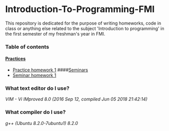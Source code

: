 # Introduction-To-Programming-FMI

This repository is dedicated for the purpose of writing homeworks, code in class or anything else related to the subject 'Introduction to programming' in the first semester of my freshman's year in FMI.

### Table of contents

#### [Practices](./Practices)
* [Practice homework 1](./Practices/Homeworks/Homework_1)
####[Seminars](./Seminars)
* [Seminar homework 1](./Seminars/Homeworks/Homework_1)

### What text editor do I use?

_VIM - Vi IMproved 8.0 (2016 Sep 12, compiled Jun 05 2018 21:42:14)_

### What compiler do I use?

_g++ (Ubuntu 8.2.0-7ubuntu1) 8.2.0_

